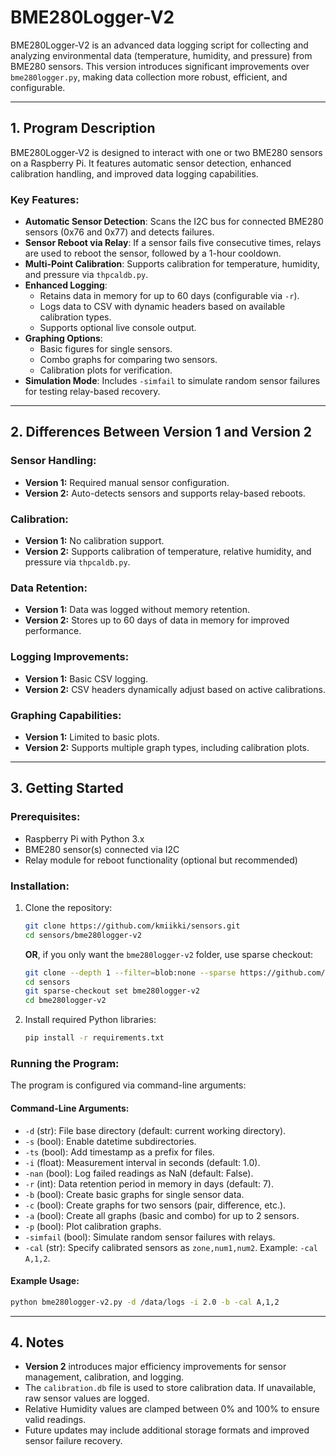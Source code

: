 # BME280Logger-V2

BME280Logger-V2 is an advanced data logging script for collecting and analyzing environmental data (temperature, humidity, and pressure) from BME280 sensors. This version introduces significant improvements over `bme280logger.py`, making data collection more robust, efficient, and configurable.

---

## 1. Program Description

BME280Logger-V2 is designed to interact with one or two BME280 sensors on a Raspberry Pi. It features automatic sensor detection, enhanced calibration handling, and improved data logging capabilities.

### Key Features:
- **Automatic Sensor Detection**: Scans the I2C bus for connected BME280 sensors (0x76 and 0x77) and detects failures.
- **Sensor Reboot via Relay**: If a sensor fails five consecutive times, relays are used to reboot the sensor, followed by a 1-hour cooldown.
- **Multi-Point Calibration**: Supports calibration for temperature, humidity, and pressure via `thpcaldb.py`.
- **Enhanced Logging**:
  - Retains data in memory for up to 60 days (configurable via `-r`).
  - Logs data to CSV with dynamic headers based on available calibration types.
  - Supports optional live console output.
- **Graphing Options**: 
  - Basic figures for single sensors.
  - Combo graphs for comparing two sensors.
  - Calibration plots for verification.
- **Simulation Mode**: Includes `-simfail` to simulate random sensor failures for testing relay-based recovery.

---

## 2. Differences Between Version 1 and Version 2

### Sensor Handling:
- **Version 1:** Required manual sensor configuration.
- **Version 2:** Auto-detects sensors and supports relay-based reboots.

### Calibration:
- **Version 1:** No calibration support.
- **Version 2:** Supports calibration of temperature, relative humidity, and pressure via `thpcaldb.py`.

### Data Retention:
- **Version 1:** Data was logged without memory retention.
- **Version 2:** Stores up to 60 days of data in memory for improved performance.

### Logging Improvements:
- **Version 1:** Basic CSV logging.
- **Version 2:** CSV headers dynamically adjust based on active calibrations.

### Graphing Capabilities:
- **Version 1:** Limited to basic plots.
- **Version 2:** Supports multiple graph types, including calibration plots.

---

## 3. Getting Started

### Prerequisites:
- Raspberry Pi with Python 3.x
- BME280 sensor(s) connected via I2C
- Relay module for reboot functionality (optional but recommended)

### Installation:
1. Clone the repository:
   ```bash
   git clone https://github.com/kmiikki/sensors.git
   cd sensors/bme280logger-v2
   ```
   **OR**, if you only want the `bme280logger-v2` folder, use sparse checkout:
   ```bash
   git clone --depth 1 --filter=blob:none --sparse https://github.com/kmiikki/sensors.git
   cd sensors
   git sparse-checkout set bme280logger-v2
   cd bme280logger-v2
   ```

2. Install required Python libraries:
   ```bash
   pip install -r requirements.txt
   ```

### Running the Program:
The program is configured via command-line arguments:

#### Command-Line Arguments:
- `-d` (str): File base directory (default: current working directory).
- `-s` (bool): Enable datetime subdirectories.
- `-ts` (bool): Add timestamp as a prefix for files.
- `-i` (float): Measurement interval in seconds (default: 1.0).
- `-nan` (bool): Log failed readings as NaN (default: False).
- `-r` (int): Data retention period in memory in days (default: 7).
- `-b` (bool): Create basic graphs for single sensor data.
- `-c` (bool): Create graphs for two sensors (pair, difference, etc.).
- `-a` (bool): Create all graphs (basic and combo) for up to 2 sensors.
- `-p` (bool): Plot calibration graphs.
- `-simfail` (bool): Simulate random sensor failures with relays.
- `-cal` (str): Specify calibrated sensors as `zone,num1,num2`. Example: `-cal A,1,2`.

#### Example Usage:
```bash
python bme280logger-v2.py -d /data/logs -i 2.0 -b -cal A,1,2
```

---

## 4. Notes

- **Version 2** introduces major efficiency improvements for sensor management, calibration, and logging.
- The `calibration.db` file is used to store calibration data. If unavailable, raw sensor values are logged.
- Relative Humidity values are clamped between 0% and 100% to ensure valid readings.
- Future updates may include additional storage formats and improved sensor failure recovery.

